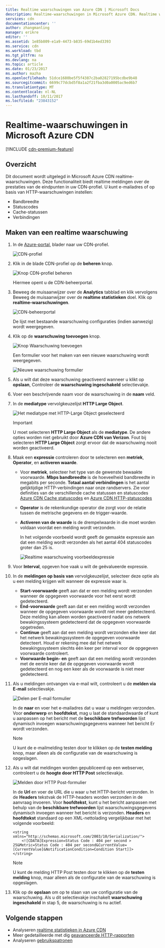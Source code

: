```yaml
---
title: Realtime waarschuwingen van Azure CDN | Microsoft Docs
description: Realtime-waarschuwingen in Microsoft Azure CDN. Realtime waarschuwingen bevatten meldingen over de prestaties van de eindpunten in uw CDN-profiel.
services: cdn
documentationcenter: ''
author: zhangmanling
manager: erikre
editor: ''
ms.assetid: 1e85b809-e1a9-4473-b835-69d1b4ed3393
ms.service: cdn
ms.workload: tbd
ms.tgt_pltfrm: na
ms.devlang: na
ms.topic: article
ms.date: 01/23/2017
ms.author: mazha
ms.openlocfilehash: 51dce1680be5f5f4387c2ba02827195bcdbe9b48
ms.sourcegitcommit: 6699c77dcbd5f8a1a2f21fba3d0a0005ac9ed6b7
ms.translationtype: MT
ms.contentlocale: nl-NL
ms.lasthandoff: 10/11/2017
ms.locfileid: "23843152"
---
```

# <a name="real-time-alerts-in-microsoft-azure-cdn"></a>Realtime-waarschuwingen in Microsoft Azure CDN
[!INCLUDE [cdn-premium-feature](../../includes/cdn-premium-feature.md)]

## <a name="overview"></a>Overzicht
Dit document wordt uitgelegd in Microsoft Azure CDN realtime-waarschuwingen. Deze functionaliteit biedt realtime meldingen over de prestaties van de eindpunten in uw CDN-profiel.  U kunt e-mailadres of op basis van HTTP-waarschuwingen instellen:

* Bandbreedte
* Statuscodes
* Cache-statussen
* Verbindingen

## <a name="creating-a-real-time-alert"></a>Maken van een realtime waarschuwing
1. In de [Azure-portal](https://portal.azure.com), blader naar uw CDN-profiel.
   
    ![CDN-profiel](./media/cdn-real-time-alerts/cdn-profile-blade.png)
1. Klik in de blade CDN-profiel op de **beheren** knop.
   
    ![Knop CDN-profiel beheren](./media/cdn-real-time-alerts/cdn-manage-btn.png)
   
    Hiermee opent u de CDN-beheerportal.
3. Beweeg de muisaanwijzer over de **Analytics** tabblad en klik vervolgens Beweeg de muisaanwijzer over de **realtime statistieken** doel.  Klik op **realtime-waarschuwingen**.
   
    ![CDN-beheerportal](./media/cdn-real-time-alerts/cdn-premium-portal.png)
   
    De lijst met bestaande waarschuwing configuraties (indien aanwezig) wordt weergegeven.
4. Klik op de **waarschuwing toevoegen** knop.
   
    ![Knop Waarschuwing toevoegen](./media/cdn-real-time-alerts/cdn-add-alert.png)
   
    Een formulier voor het maken van een nieuwe waarschuwing wordt weergegeven.
   
    ![Nieuwe waarschuwing formulier](./media/cdn-real-time-alerts/cdn-new-alert.png)
5. Als u wilt dat deze waarschuwing geactiveerd wanneer u klikt op **opslaan**, Controleer de **waarschuwing ingeschakeld** selectievakje.
6. Voer een beschrijvende naam voor de waarschuwing in de **naam** veld.
7. In de **mediatype** vervolgkeuzelijst **HTTP Large Object**.
   
    ![Het mediatype met HTTP-Large Object geselecteerd](./media/cdn-real-time-alerts/cdn-http-large.png)
   
   > [!IMPORTANT]
   > U moet selecteren **HTTP Large Object** als de **mediatype**.  De andere opties worden niet gebruikt door **Azure CDN van Verizon**.  Fout bij selecteren **HTTP Large Object** zorgt ervoor dat de waarschuwing nooit worden geactiveerd.
   > 
   > 
8. Maak een **expressie** controleren door te selecteren een **metriek**, **Operator**, en **activeren waarde**.
   
   * Voor **metriek**, selecteer het type van de gewenste bewaakte voorwaarde.  **Mbps bandbreedte** is de hoeveelheid bandbreedte in megabits per seconde.  **Totaal aantal verbindingen** is het aantal gelijktijdige HTTP-verbindingen naar onze randservers.  Zie voor definities van de verschillende cache statussen en statuscodes [Azure CDN Cache statuscodes](https://msdn.microsoft.com/library/mt759237.aspx) en [Azure CDN HTTP-statuscodes](https://msdn.microsoft.com/library/mt759238.aspx)
   * **Operator** is de rekenkundige operator die zorgt voor de relatie tussen de metrische gegevens en de trigger-waarde.
   * **Activeren van de waarde** is de drempelwaarde in die moet worden voldaan voordat een melding wordt verzonden.
     
     In het volgende voorbeeld wordt geeft de gemaakte expressie aan dat een melding wordt verzonden als het aantal 404 statuscodes groter dan 25 is.
     
     ![Realtime waarschuwing voorbeeldexpressie](./media/cdn-real-time-alerts/cdn-expression.png)
9. Voor **Interval**, opgeven hoe vaak u wilt de geëvalueerde expressie.
10. In de **meldingen op basis van** vervolgkeuzelijst, selecteer deze optie als u een melding krijgen wilt wanneer de expressie waar is.
    
    * **Start-voorwaarde** geeft aan dat er een melding wordt verzonden wanneer de opgegeven voorwaarde voor het eerst wordt gedetecteerd.
    * **End-voorwaarde** geeft aan dat er een melding wordt verzonden wanneer de opgegeven voorwaarde wordt niet meer gedetecteerd. Deze melding kan alleen worden geactiveerd nadat ons netwerk bewakingssysteem gedetecteerd dat de opgegeven voorwaarde opgetreden.
    * **Continue** geeft aan dat een melding wordt verzonden elke keer dat het netwerk bewakingssysteem de opgegeven voorwaarde detecteert. Houd er rekening mee dat het netwerk bewakingssysteem slechts één keer per interval voor de opgegeven voorwaarde controleert.
    * **Voorwaarde begin- en** geeft aan dat een melding wordt verzonden met de eerste keer dat de opgegeven voorwaarde wordt gedetecteerd en nog een keer als de voorwaarde is niet meer gedetecteerd.
1. Als u meldingen ontvangen via e-mail wilt, controleert u de **melden via E-mail** selectievakje.  
    
    ![Delen per E-mail formulier](./media/cdn-real-time-alerts/cdn-notify-email.png)
    
    In de **naar** en voer het e-mailadres dat u waar u meldingen verzonden. Voor **onderwerp** en **hoofdtekst**, mag u laat de standaardwaarde of kunt u aanpassen op het bericht met de **beschikbare trefwoorden** lijst dynamisch invoegen waarschuwingsgegevens wanneer het bericht Er wordt verzonden.
    
    > [!NOTE]
    > U kunt de e-mailmelding testen door te klikken op de **testen melding** knop, maar alleen als de configuratie van de waarschuwing is opgeslagen.
    > 
    > 
12. Als u wilt dat meldingen worden gepubliceerd op een webserver, controleert u de **hoogte door HTTP Post** selectievakje.
    
    ![Melden door HTTP Post-formulier](./media/cdn-real-time-alerts/cdn-notify-http.png)
    
    In de **Url** en voer de URL die u waar u het HTTP-bericht verzonden. In de **Headers** tekstvak de HTTP-headers worden verzonden in de aanvraag invoeren.  Voor **hoofdtekst**, kunt u het bericht aanpassen met behulp van de **beschikbare trefwoorden** lijst waarschuwingsgegevens dynamisch invoegen wanneer het bericht is verzonden.  **Headers** en **hoofdtekst** standaard op een XML-nettolading vergelijkbaar met het volgende voorbeeld:
    
    ```
    <string xmlns="http://schemas.microsoft.com/2003/10/Serialization/">
        <![CDATA[Expression=Status Code : 404 per second > 25&Metric=Status Code : 404 per second&CurrentValue=[CurrentValue]&NotificationCondition=Condition Start]]>
    </string>
    ```
    
    > [!NOTE]
    > U kunt de melding HTTP Post testen door te klikken op de **testen melding** knop, maar alleen als de configuratie van de waarschuwing is opgeslagen.
    > 
    > 
13. Klik op de **opslaan** om op te slaan van uw configuratie van de waarschuwing.  Als u dit selectievakje inschakelt **waarschuwing ingeschakeld** in stap 5, de waarschuwing is nu actief.

## <a name="next-steps"></a>Volgende stappen
* Analyseren [realtime statistieken in Azure CDN](cdn-real-time-stats.md)
* Meer gedetailleerde met dig [geavanceerde HTTP-rapporten](cdn-advanced-http-reports.md)
* Analyseren [gebruikspatronen](cdn-analyze-usage-patterns.md)

